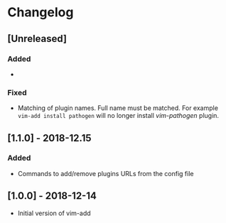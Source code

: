 # Changelog

## [Unreleased]

### Added

*

### Fixed

* Matching of plugin names. Full name must be matched. For example `vim-add install pathogen`
  will no longer install *vim-pathogen* plugin.

## [1.1.0] - 2018-12.15

### Added

* Commands to add/remove plugins URLs from the config file

## [1.0.0] - 2018-12-14

* Initial version of vim-add
